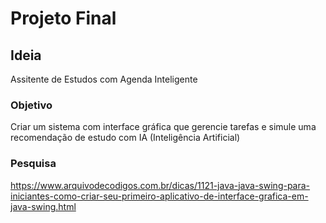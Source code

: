 # Projeto Final 
## Ideia
Assitente de Estudos com Agenda Inteligente
### Objetivo
Criar um sistema com interface gráfica que gerencie tarefas e simule uma recomendação de estudo com IA (Inteligência Artificial)
### Pesquisa
https://www.arquivodecodigos.com.br/dicas/1121-java-java-swing-para-iniciantes-como-criar-seu-primeiro-aplicativo-de-interface-grafica-em-java-swing.html 
